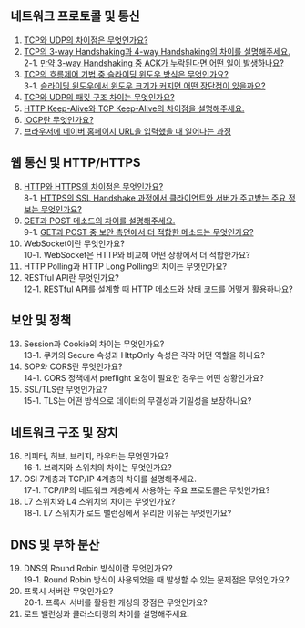 ## 네트워크 프로토콜 및 통신

1. [TCP와 UDP의 차이점은 무엇인가요?](https://github.com/inflearn-cs-study/cs/tree/main/Network/NT_01)
2. [TCP의 3-way Handshaking과 4-way Handshaking의 차이를 설명해주세요.](https://github.com/inflearn-cs-study/cs/tree/main/Network/NT_02) <br>
2-1. [만약 3-way Handshaking 중 ACK가 누락된다면 어떤 일이 발생하나요?](https://github.com/inflearn-cs-study/cs/tree/main/Network/NT_02) 
3. [TCP의 흐름제어 기법 중 슬라이딩 윈도우 방식은 무엇인가요?](https://github.com/inflearn-cs-study/cs/tree/main/Network/NT_02) <br>
3-1. [슬라이딩 윈도우에서 윈도우 크기가 커지면 어떤 장단점이 있을까요?](https://github.com/inflearn-cs-study/cs/tree/main/Network/NT_02)
4. [TCP와 UDP의 패킷 구조 차이는 무엇인가요?](https://github.com/inflearn-cs-study/cs/tree/main/Network/NT_03)
5. [HTTP Keep-Alive와 TCP Keep-Alive의 차이점을 설명해주세요.](https://github.com/inflearn-cs-study/cs/tree/main/Network/NT_03)
6. [IOCP란 무엇인가요?](https://github.com/inflearn-cs-study/cs/tree/main/Network/NT_04) <br>
7. [브라우저에 네이버 홈페이지 URL을 입력했을 때 일어나는 과정](https://github.com/inflearn-cs-study/cs/tree/main/Network/NT_04) <br>

## 웹 통신 및 HTTP/HTTPS

8. [HTTP와 HTTPS의 차이점은 무엇인가요?](https://github.com/inflearn-cs-study/cs/tree/main/Network/NT_05)  
8-1. [HTTPS의 SSL Handshake 과정에서 클라이언트와 서버가 주고받는 주요 정보는 무엇인가요?](https://github.com/inflearn-cs-study/cs/tree/main/Network/NT_05)  
9. [GET과 POST 메소드의 차이를 설명해주세요.](https://github.com/inflearn-cs-study/cs/tree/main/Network/NT_05)  
9-1. [GET과 POST 중 보안 측면에서 더 적합한 메소드는 무엇인가요?](https://github.com/inflearn-cs-study/cs/tree/main/Network/NT_05)  
10. WebSocket이란 무엇인가요?  
10-1. WebSocket은 HTTP와 비교해 어떤 상황에서 더 적합한가요?  
11. HTTP Polling과 HTTP Long Polling의 차이는 무엇인가요?  
12. RESTful API란 무엇인가요?  
12-1. RESTful API를 설계할 때 HTTP 메소드와 상태 코드를 어떻게 활용하나요?  

## 보안 및 정책

13. Session과 Cookie의 차이는 무엇인가요?  
13-1. 쿠키의 Secure 속성과 HttpOnly 속성은 각각 어떤 역할을 하나요?  
14. SOP와 CORS란 무엇인가요?  
14-1. CORS 정책에서 preflight 요청이 필요한 경우는 어떤 상황인가요?  
15. SSL/TLS란 무엇인가요?  
15-1. TLS는 어떤 방식으로 데이터의 무결성과 기밀성을 보장하나요?  

## 네트워크 구조 및 장치

16. 리피터, 허브, 브리지, 라우터는 무엇인가요?  
16-1. 브리지와 스위치의 차이는 무엇인가요?  
17. OSI 7계층과 TCP/IP 4계층의 차이를 설명해주세요.  
17-1. TCP/IP의 네트워크 계층에서 사용하는 주요 프로토콜은 무엇인가요?  
18. L7 스위치와 L4 스위치의 차이는 무엇인가요?  
18-1. L7 스위치가 로드 밸런싱에서 유리한 이유는 무엇인가요?  

## DNS 및 부하 분산

19. DNS의 Round Robin 방식이란 무엇인가요?  
19-1. Round Robin 방식이 사용되었을 때 발생할 수 있는 문제점은 무엇인가요?  
20. 프록시 서버란 무엇인가요?  
20-1. 프록시 서버를 활용한 캐싱의 장점은 무엇인가요?  
21. 로드 밸런싱과 클러스터링의 차이를 설명해주세요.
